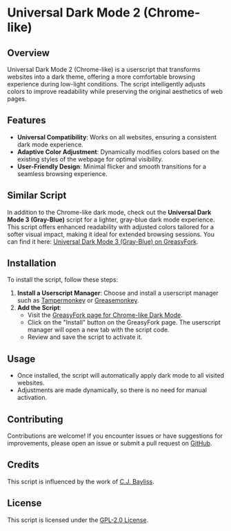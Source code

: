 # Universal Dark Mode 2 (Chrome-like)

## Overview
Universal Dark Mode 2 (Chrome-like) is a userscript that transforms websites into a dark theme, offering a more comfortable browsing experience during low-light conditions. The script intelligently adjusts colors to improve readability while preserving the original aesthetics of web pages.

## Features
- **Universal Compatibility**: Works on all websites, ensuring a consistent dark mode experience.
- **Adaptive Color Adjustment**: Dynamically modifies colors based on the existing styles of the webpage for optimal visibility.
- **User-Friendly Design**: Minimal flicker and smooth transitions for a seamless browsing experience.

## Similar Script
In addition to the Chrome-like dark mode, check out the **Universal Dark Mode 3 (Gray-Blue)** script for a lighter, gray-blue dark mode experience. This script offers enhanced readability with adjusted colors tailored for a softer visual impact, making it ideal for extended browsing sessions. 
You can find it here: [Universal Dark Mode 3 (Gray-Blue) on GreasyFork](https://greasyfork.org/en/scripts/512897-universal-dark-mode-3-gray-blue).

## Installation
To install the script, follow these steps:

1. **Install a Userscript Manager**: Choose and install a userscript manager such as [Tampermonkey](https://www.tampermonkey.net/) or [Greasemonkey](https://www.greasespot.net/).
2. **Add the Script**:
   - Visit the [GreasyFork page for Chrome-like Dark Mode](https://greasyfork.org/en/scripts/512895-universal-dark-mode-2-chrome-like).
   - Click on the "Install" button on the GreasyFork page. The userscript manager will open a new tab with the script code.
   - Review and save the script to activate it.

## Usage
- Once installed, the script will automatically apply dark mode to all visited websites.
- Adjustments are made dynamically, so there is no need for manual activation.

## Contributing
Contributions are welcome! If you encounter issues or have suggestions for improvements, please open an issue or submit a pull request on [GitHub](https://github.com/almahmudbd/universal-dark-mode).

## Credits
This script is influenced by the work of [C.J. Bayliss](https://gist.github.com/cjbayliss/258b409395702efaba3a0a9794c6cea0).

## License
This script is licensed under the [GPL-2.0 License](https://opensource.org/licenses/GPL-2.0).
